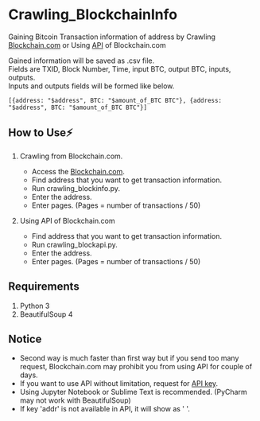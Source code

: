 # Crawling_BlockchainInfo

Gaining Bitcoin Transaction information of address by Crawling [Blockchain.com](https://www.blockchain.com/explorer) or Using [API](https://www.blockchain.com/api) of Blockchain.com

Gained information will be saved as .csv file.  
Fields are TXID, Block Number, Time, input BTC, output BTC, inputs, outputs.  
Inputs and outputs fields will be formed like below.  
```  
[{address: "$address", BTC: "$amount_of_BTC BTC"}, {address: "$address", BTC: "$amount_of_BTC BTC"}]
```
## How to Use:zap:
1. Crawling from Blockchain.com.
    - Access the [Blockchain.com](https://www.blockchain.com/explorer).
    - Find address that you want to get transaction information.
    - Run crawling_blockinfo.py.
    - Enter the address.
    - Enter pages. 
    (Pages = number of transactions / 50)
  
2. Using API of Blockchain.com
    - Find address that you want to get transaction information.
    - Run crawling_blockapi.py.
    - Enter the address.
    - Enter pages.
    (Pages = number of transactions / 50)

## Requirements
1. Python 3
2. BeautifulSoup 4

## Notice
- Second way is much faster than first way but if you send too many request, Blockchain.com may prohibit you from using API for couple of days.
- If you want to use API without limitation, request for [API key](https://api.blockchain.info/customer/signup).
- Using Jupyter Notebook or Sublime Text is recommended. (PyCharm may not work with BeautifulSoup)
- If key 'addr' is not available in API, it will show as ' '.
